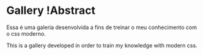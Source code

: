 # Gallery !Abstract

Essa é uma galeria desenvolvida a fins de treinar o meu conhecimento com o css moderno.

This is a gallery developed in order to train my knowledge with modern css.
